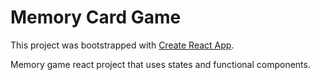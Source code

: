 # Memory Card Game

This project was bootstrapped with [Create React App](https://github.com/facebook/create-react-app).

Memory game react project that uses states and functional components.